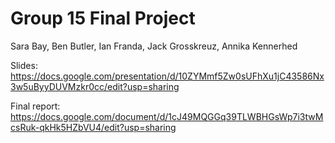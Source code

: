 # Group 15 Final Project
Sara Bay, Ben Butler, Ian Franda, Jack Grosskreuz, Annika Kennerhed

Slides: https://docs.google.com/presentation/d/10ZYMmf5Zw0sUFhXu1jC43586Nx3w5uByyDUVMzkr0cc/edit?usp=sharing

Final report: https://docs.google.com/document/d/1cJ49MQGGq39TLWBHGsWp7i3twMcsRuk-qkHk5HZbVU4/edit?usp=sharing
